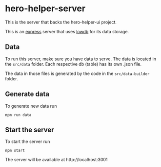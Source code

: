 # hero-helper-server

This is the server that backs the hero-helper-ui project.

This is an [express](https://expressjs.com/) server that uses [lowdb](https://github.com/typicode/lowdb) for its data storage.

## Data

To run this server, make sure you have data to serve. The data is located in the `src/data` folder. Each respective db (table) has its own .json file.

The data in those files is generated by the code in the `src/data-builder` folder.

## Generate data

To generate new data run

    npm run data

## Start the server

To start the server run

    npm start

The server will be available at http://localhost:3001
